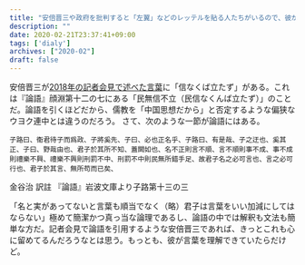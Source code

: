 ```yaml
---
title: "安倍晋三や政府を批判すると「左翼」などのレッテルを貼る人たちがいるので、彼が引用した論語の立場から批判する"
description: ""
date: 2020-02-21T23:37:41+09:00
tags: ['dialy']
archives: ["2020-02"]
draft: false
---
```


安倍晋三が[2018年の記者会見で述べた言葉](https://mainichi.jp/articles/20180915/ddm/005/070/163000c)に「信なくば立たず」がある。これは『論語』顔淵第十二の七にある「民無信不立（民信なくんば立たず）」のことだ。論語を引くほどだから、儒教を「中国思想だから」と否定するような偏狭なウヨク連中とは違うのだろう。
さて、次のような一節が論語にはある。
  

`子路曰、衞君待子而爲政、子將奚先、子曰、必也正名乎、子路曰、有是哉、子之迂也、奚其正、子曰、野哉由也、君子於其所不知、蓋闕如也、名不正則言不順、言不順則事不成、事不成則禮樂不興、禮樂不興則刑罰不中、刑罰不中則民無所錯手足、故君子名之必可言也、言之必可行也、君子於其言、無所苟而已矣、`

金谷治 訳註 『論語』岩波文庫より子路第十三の三
  

「名と実があってないと言葉も順当でなく（略）君子は言葉をいい加減にしてはならない」極めて簡潔かつ真っ当な論理であるし、論語の中では解釈も文法も簡単な方だ。記者会見で論語を引用するような安倍晋三であれば、きっとこれも心に留めてるんだろうなとは思う。もっとも、彼が言葉を理解できていたらだけど。
